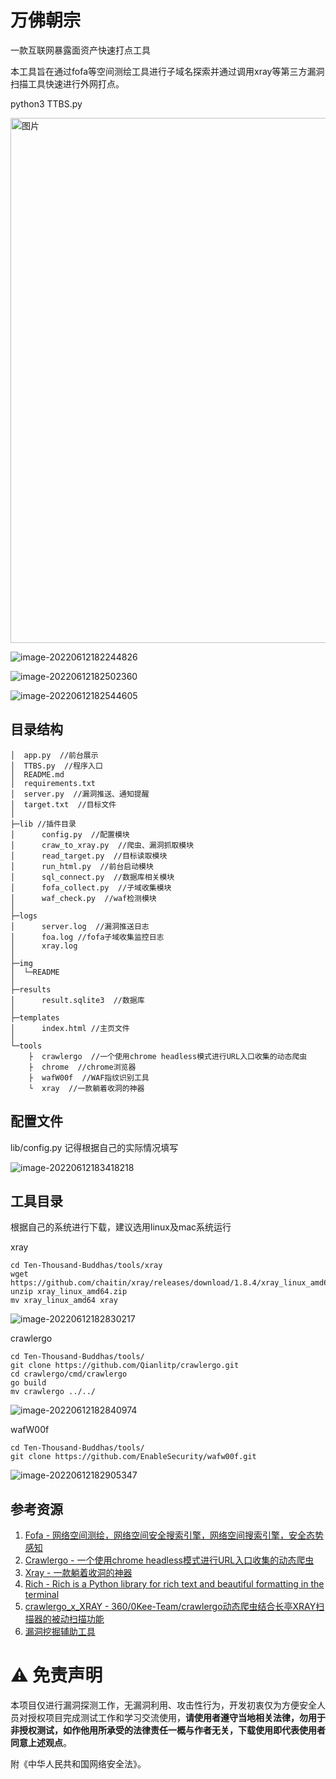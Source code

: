 # 万佛朝宗

一款互联网暴露面资产快速打点工具

本工具旨在通过fofa等空间测绘工具进行子域名探索并通过调用xray等第三方漏洞扫描工具快速进行外网打点。


python3 TTBS.py

<img width="840" alt="图片" src="img/173049358-3d5a7cb9-2307-44ac-88f6-4f43c0f88c65.png">



![image-20220612182244826](img/image-20220612182244826.png)

![image-20220612182502360](img/image-20220612182502360.png)



![image-20220612182544605](img/image-20220612182544605.png)

## 目录结构

```
│  app.py  //前台展示
│  TTBS.py  //程序入口
│  README.md
│  requirements.txt  
│  server.py  //漏洞推送、通知提醒
│  target.txt  //目标文件
│  
├─lib //插件目录
│      config.py  //配置模块
│      craw_to_xray.py  //爬虫、漏洞抓取模块
│      read_target.py  //目标读取模块
│      run_html.py  //前台启动模块
│      sql_connect.py  //数据库相关模块
│      fofa_collect.py  //子域收集模块
│      waf_check.py  //waf检测模块
│      
├─logs
│      server.log  //漏洞推送日志
│      foa.log //fofa子域收集监控日志
│      xray.log
│      
├─img
│  └─README
│          
├─results
│      result.sqlite3  //数据库
│      
├─templates
│      index.html //主页文件
│      
└─tools
    ├  crawlergo  //一个使用chrome headless模式进行URL入口收集的动态爬虫
    ├  chrome  //chrome浏览器                    
    ├  wafW00f  //WAF指纹识别工具             
    └  xray  //一款躺着收洞的神器
```




## 配置文件

lib/config.py
记得根据自己的实际情况填写

![image-20220612183418218](img/image-20220612183418218.png)

## 工具目录

根据自己的系统进行下载，建议选用linux及mac系统运行

xray 

```
cd Ten-Thousand-Buddhas/tools/xray
wget https://github.com/chaitin/xray/releases/download/1.8.4/xray_linux_amd64.zip
unzip xray_linux_amd64.zip
mv xray_linux_amd64 xray
```

![image-20220612182830217](img/image-20220612182830217.png)

crawlergo

```
cd Ten-Thousand-Buddhas/tools/
git clone https://github.com/Qianlitp/crawlergo.git
cd crawlergo/cmd/crawlergo
go build
mv crawlergo ../../
```

![image-20220612182840974](img/image-20220612182840974.png)

wafW00f 

```
cd Ten-Thousand-Buddhas/tools/
git clone https://github.com/EnableSecurity/wafw00f.git
```

![image-20220612182905347](img/image-20220612182905347.png)



## 参考资源

1. [Fofa - 网络空间测绘，网络空间安全搜索引擎，网络空间搜索引擎，安全态势感知](https://fofa.info)
2. [Crawlergo - 一个使用chrome headless模式进行URL入口收集的动态爬虫](https://github.com/0Kee-Team/crawlergo)
3. [Xray - 一款躺着收洞的神器](https://xray.cool/xray/#/)
4. [Rich - Rich is a Python library for rich text and beautiful formatting in the terminal](https://github.com/willmcgugan/rich)
5. [crawlergo_x_XRAY - 360/0Kee-Team/crawlergo动态爬虫结合长亭XRAY扫描器的被动扫描功能](https://github.com/timwhitez/crawlergo_x_XRAY)
6. [漏洞挖掘辅助工具](https://github.com/Echocipher/AUTO-EARN)



# ⚠️ 免责声明

本项目仅进行漏洞探测工作，无漏洞利用、攻击性行为，开发初衷仅为方便安全人员对授权项目完成测试工作和学习交流使用，**请使用者遵守当地相关法律，勿用于非授权测试，如作他用所承受的法律责任一概与作者无关，下载使用即代表使用者同意上述观点**。

附《中华人民共和国网络安全法》。
